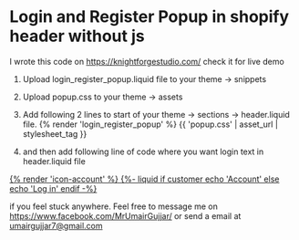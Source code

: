 # Login and Register Popup in shopify header without js

I wrote this code on https://knightforgestudio.com/ check it for live demo


1. Upload login_register_popup.liquid file to your theme -> snippets

2. Upload popup.css to your theme -> assets

3. Add following 2 lines to start of your theme -> sections -> header.liquid file. 
  {% render 'login_register_popup' %}
  {{ 'popup.css' | asset_url | stylesheet_tag }}


4. and then add following line of code where you want login text in header.liquid file
  <a href="{%- if customer -%}{{ routes.account_url }}{%- else -%}#open-login{%- endif -%}" class="menu-drawer__account link focus-inset h5 site-header__icon site-header__account">
  {% render 'icon-account' %}
  {%- liquid
    if customer
      echo 'Account'
    else
      echo 'Log in'
    endif
   -%}
</a>

if you feel stuck anywhere. Feel free to message me on https://www.facebook.com/MrUmairGujjar/ or send a email at umairgujjar7@gmail.com
